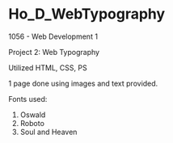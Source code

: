 # Ho_D_WebTypography

1056 - Web Development 1

Project 2: Web Typography

Utilized HTML, CSS, PS

1 page done using images and text provided.

Fonts used:
1. Oswald
2. Roboto
3. Soul and Heaven




